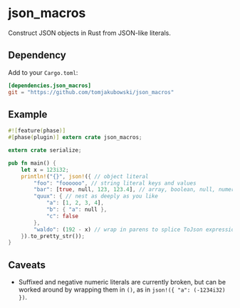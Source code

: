 # json_macros

Construct JSON objects in Rust from JSON-like literals.

## Dependency

Add to your `Cargo.toml`:

```toml
[dependencies.json_macros]
git = "https://github.com/tomjakubowski/json_macros"
```

## Example

```rust
#![feature(phase)]
#[phase(plugin)] extern crate json_macros;

extern crate serialize;

pub fn main() {
    let x = 123i32;
    println!("{}", json!({ // object literal
        "foo": "foooooo", // string literal keys and values
        "bar": [true, null, 123, 123.4], // array, boolean, null, numeric literals
        "quux": { // nest as deeply as you like
            "a": [1, 2, 3, 4],
            "b": { "a": null },
            "c": false
        },
        "waldo": (192 - x) // wrap in parens to splice ToJson expressions directly
    }).to_pretty_str());
}
```

## Caveats

* Suffixed and negative numeric literals are currently broken, but can
  be worked around by wrapping them in `()`, as in `json!({ "a": (-1234i32) })`.
